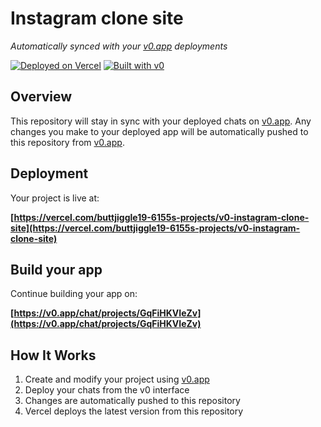 # Instagram clone site

*Automatically synced with your [v0.app](https://v0.app) deployments*

[![Deployed on Vercel](https://img.shields.io/badge/Deployed%20on-Vercel-black?style=for-the-badge&logo=vercel)](https://vercel.com/buttjiggle19-6155s-projects/v0-instagram-clone-site)
[![Built with v0](https://img.shields.io/badge/Built%20with-v0.app-black?style=for-the-badge)](https://v0.app/chat/projects/GqFiHKVIeZv)

## Overview

This repository will stay in sync with your deployed chats on [v0.app](https://v0.app).
Any changes you make to your deployed app will be automatically pushed to this repository from [v0.app](https://v0.app).

## Deployment

Your project is live at:

**[https://vercel.com/buttjiggle19-6155s-projects/v0-instagram-clone-site](https://vercel.com/buttjiggle19-6155s-projects/v0-instagram-clone-site)**

## Build your app

Continue building your app on:

**[https://v0.app/chat/projects/GqFiHKVIeZv](https://v0.app/chat/projects/GqFiHKVIeZv)**

## How It Works

1. Create and modify your project using [v0.app](https://v0.app)
2. Deploy your chats from the v0 interface
3. Changes are automatically pushed to this repository
4. Vercel deploys the latest version from this repository
